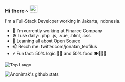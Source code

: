 ### Hi there ~ <img src="https://user-images.githubusercontent.com/1303154/88677602-1635ba80-d120-11ea-84d8-d263ba5fc3c0.gif" width="24px" alt="hi">

I'm a Full-Stack Developer working in Jakarta, Indonesia.

 - 🏢 I'm currently working at Finance Company
 - ⚙️ I use daily: .php, .js, .vue, .html, .css
 - 🌱 Learning all about Open Source
 - 📫 Reach me: twitter.com/jonatan_teofilus
 - ⚡️ Fun fact: 50% logic 🤖✨ and 50% food 🍽️🍚🍔🍕

![Top Langs](https://github-readme-stats.vercel.app/api/top-langs/?username=anonimak&layout=compact&hide=css,html)

![Anonimak's github stats](https://github-readme-stats.vercel.app/api?username=anonimak&count_private=true&show_icons=true&theme=onedark)

</details>
